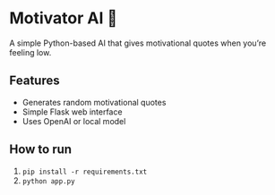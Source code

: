 # Motivator AI 💬  
A simple Python-based AI that gives motivational quotes when you’re feeling low.  

## Features
- Generates random motivational quotes  
- Simple Flask web interface  
- Uses OpenAI or local model  

## How to run
1. `pip install -r requirements.txt`  
2. `python app.py`
